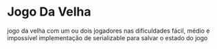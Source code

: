 # Jogo Da Velha
jogo da velha com um ou dois jogadores nas dificuldades fácil, médio e impossível
implementação de serializable para salvar o estado do jogo
